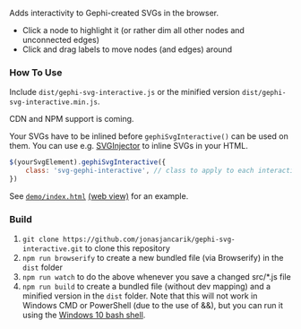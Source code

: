 Adds interactivity to Gephi-created SVGs in the browser.

- Click a node to highlight it (or rather dim all other nodes and unconnected edges)
- Click and drag labels to move nodes (and edges) around

### How To Use

Include `dist/gephi-svg-interactive.js` or the minified version `dist/gephi-svg-interactive.min.js`.

CDN and NPM support is coming.

Your SVGs have to be inlined before `gephiSvgInteractive()` can be used on them. You can use e.g. [SVGInjector](https://github.com/iconic/SVGInjector/) to inline SVGs in your HTML.

```javascript
$(yourSvgElement).gephiSvgInteractive({
    class: 'svg-gephi-interactive', // class to apply to each interactive SVG. Default: null (will not add class)
})
```

See [`demo/index.html`](https://github.com/jonasjancarik/gephi-svg-interactive/blob/master/demo/index.html) [(web view)](http://htmlpreview.github.io/?https://github.com/jonasjancarik/gephi-svg-interactive/blob/master/demo/index.html) for an example.

### Build

1. `git clone https://github.com/jonasjancarik/gephi-svg-interactive.git` to clone this repository
2. `npm run browserify` to create a new bundled file (via Browserify) in the `dist` folder
3. `npm run watch` to do the above whenever you save a changed src/*.js file
4. `npm run build` to create a bundled file (without dev mapping) and a minified version in the `dist` folder. Note that this will not work in Windows CMD or PowerShell (due to the use of &&), but you can run it using the [Windows 10 bash shell](https://docs.microsoft.com/en-us/windows/wsl/install-win10).